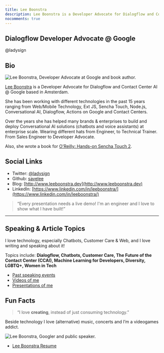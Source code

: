 ```yaml
---
title: Lee Boonstra
description: Lee Boonstra is a Developer Advocate for Dialogflow and Contact Center AI @ Google based in Amsterdam and an O'Reilly book author. @ladysign
nocomments: true
---
```


## Dialogflow Developer Advocate @ Google
@ladysign

## Bio

<img src="/images/profile.jpg" class="border img-fluid float-left" alt="Lee Boonstra, Developer Advocate at Google and book author." loading="lazy" />

[Lee Boonstra](https://plus.google.com/117712452932146916020) is a Developer Advocate for Dialogflow and Contact Center AI @ Google based in Amsterdam.

She has been working with different technologies in the past 15 years ranging from Web/Mobile Technology, Ext JS,  Sencha Touch, Node.js, Conversational AI, Dialogflow, Actions on Google and Contact Centers. 

Over the years she has helped many brands & enterprises to build and deploy Conversational AI solutions (chatbots and voice assistants) at enterprise scale. Wearing different hats from Engineer, to Technical Trainer. From Sales Engineer to Developer Advocate.

Also, she wrote a book for [O'Reilly: Hands-on Sencha Touch 2](http://shop.oreilly.com/product/0636920030058.do).

## Social Links

* Twitter: [@ladysign](https://twitter.com/ladysign)
* Github: [savelee](https://github.com/savelee/)
* Blog: [http://www.leeboonstra.dev](http://www.leeboonstra.dev)
* LinkedIn: [https://www.linkedin.com/in/leeboonstra/](https://www.linkedin.com/in/leeboonstra/)

>“Every presentation needs a live demo! I'm an engineer and I love to show what I have built!”

<hr>

## Speaking & Article Topics

I love technology, especially Chatbots, Customer Care & Web, and I love writing and speaking about it!

Topics include: **Dialogflow, Chatbots, Customer Care, The Future of the Contact Center (CCAI), Machine Learning for Developers, Diversity, LGBTQ+, Women in Tech**

* [Past speaking events](https://www.leeboonstra.com/speaker)
* [Videos of me](https://www.leeboonstra.com/categories/Videos/)
* [Presentations of me](https://speakerdeck.com/savelee/)
  

## Fun Facts

> “I love <strong>creating</strong>, instead of just consuming technology.”

Beside technology I love (alternative) music, concerts and I’m a videogames addict.

<img src="/images/aboutme1.jpg" class="img-fluid border" alt="Lee Boonstra, Googler and public speaker." loading="lazy">

* [Lee Boonstra Resume](/images/lee.boonstra-resume.pdf)